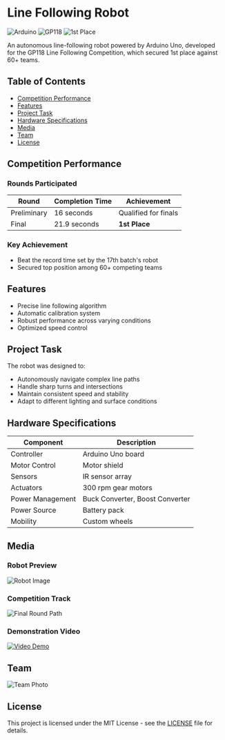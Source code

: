 # Line Following Robot

![Arduino](https://img.shields.io/badge/Platform-Arduino_Uno-blue)
![GP118](https://img.shields.io/badge/Module-GP118-green)
![1st Place](https://img.shields.io/badge/Achievement-1st_Place-red)

An autonomous line-following robot powered by Arduino Uno, developed for the GP118 Line Following Competition, which secured 1st place against 60+ teams.

## Table of Contents
- [Competition Performance](#competition-performance)
- [Features](#features)
- [Project Task](#project-task)
- [Hardware Specifications](#hardware-specifications)
- [Media](#media)
- [Team](#team)
- [License](#license)

## Competition Performance
### Rounds Participated
| Round | Completion Time | Achievement |
|-------|-----------------|-------------|
| Preliminary | 16 seconds | Qualified for finals |
| Final | 21.9 seconds | **1st Place** |

### Key Achievement
- Beat the record time set by the 17th batch's robot
- Secured top position among 60+ competing teams

## Features
- Precise line following algorithm
- Automatic calibration system
- Robust performance across varying conditions
- Optimized speed control

## Project Task
The robot was designed to:
- Autonomously navigate complex line paths
- Handle sharp turns and intersections
- Maintain consistent speed and stability
- Adapt to different lighting and surface conditions

## Hardware Specifications
| Component | Description |
|-----------|-------------|
| Controller | Arduino Uno board |
| Motor Control | Motor shield |
| Sensors | IR sensor array |
| Actuators | 300 rpm gear motors |
| Power Management | Buck Converter, Boost Converter |
| Power Source | Battery pack |
| Mobility | Custom wheels |

## Media
### Robot Preview
![Robot Image](https://github.com/Shihara1020/Line-Following-Robot/blob/537f323ba30f93bacf7b6318c60320570a9745c3/IMG_7238.jpg)

### Competition Track
![Final Round Path](https://github.com/Shihara1020/Line-Following-Robot/blob/551a77c9249a26b081e3d34d6e91ed3d4e8da4c6/Our%20task.JPG)

### Demonstration Video
[![Video Demo](https://img.shields.io/badge/View-Video_Demo-blue)](https://github.com/user-attachments/assets/3fa6445f-6f7d-4391-a4e9-a5aedc51e33c)

## Team
![Team Photo](https://github.com/Shihara1020/Line-Following-Robot/blob/48879d29048b4ececbe85681fb82d8a0b64cac1e/Our%20Team.JPG)

## License
This project is licensed under the MIT License - see the [LICENSE](LICENSE) file for details.
